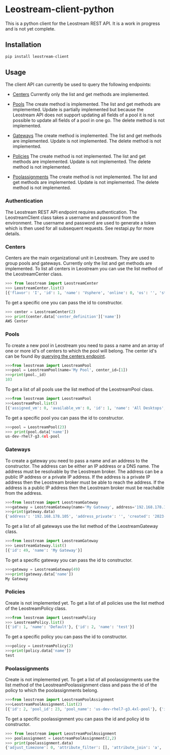 # Leostream-client-python

This is a python client for the Leostream REST API. It is a work in progress and is not yet complete.

## Installation

```bash
pip install leostream-client
```

## Usage

The client API can currently be used to query the following endpoints:
- [Centers](#centers)
Currently only the list and get methods are implemented.
- [Pools](#pools)
The create method is implemented. The list and get methods are implemented. Update is partially implemented but because the Leostream API does not support updating all fields of a pool it is not possible to update all fields of a pool in one go. The delete method is not implemented.
- [Gateways](#querying-the-gateways-endpoint)
The create method is implemented. The list and get methods are implemented. Update is not implemented. The delete method is not implemented.

- [Policies](#querying-the-policy-endpoint)
The create method is not implemented. The list and get methods are implemented. Update is not implemented. The delete method is not implemented.

- [Poolassignments](#querying-the-poolassignments-endpoint)
The create method is not implemented. The list and get methods are implemented. Update is not implemented. The delete method is not implemented.

### Authentication
The Leostream REST API endpoint requires authentication. The LeostreamClient class takes a username and password from the environment. The username and password are used to generate a token which is then used for all subsequent requests. See restapi.py for more details.

### Centers
Centers are the main organizational unit in Leostream. They are used to group pools and gateways. Currently only the list and get methods are implemented.
To list all centers in Leostream you can use the list method of the LeostreamCenter class.
```python
>>> from leostream import LeostreamCenter
>>> LeostreamCenter.list()
[{'flavor': 'I', 'id': 1, 'name': 'Vsphere', 'online': 0, 'os': '', 'status': 2, 'status_label': 'Offline', 'type': 'vcenter', 'type_label': 'VMware vSphere and vCenter Server'}, {'flavor': 'Z', 'id': 2, 'name': 'AWS Center', 'online': 0, 'os': 'Amazon Web Services', 'status': 2, 'status_label': 'Offline', 'type': 'amazon', 'type_label': 'Amazon Web Services'}]
```
To get a specific one you can pass the id to constructor.
```python
>>> center = LeostreamCenter(2)
>>> print(center.data['center_definition']['name'])
AWS Center
```

### Pools
To create a new pool in Leostream you need to pass a name and an array of one or more id's of centers to which the pool will belong. The center id's can be found iby [querying the centers endpoint](#centers).

```python
>>>from leostream import LeostreamPool
>>>pool = LeostreamPool(name='My Pool', center_id=[1])
>>>print(pool._id)
103
```

To get a list of all pools use the list method of the LeostreamPool class.
```python
>>>from leostream import LeostreamPool
>>>LeostreamPool.list()
[{'assigned_vm': 0, 'available_vm': 0, 'id': 1, 'name': 'All Desktops', 'parent_pool_id': 0, 'total_agent_running': 0, 'total_connected': 0, 'total_logged_in': 0, 'total_vm': 0, 'total_vm_running': 0, 'total_vm_stopped': 0, 'total_vm_suspended': 0, 'unavailable_vm': 0}, {'assigned_vm': 0, 'available_vm': 0, 'id': 4, 'name': 'All Linux Desktops', 'parent_pool_id': 1, 'total_agent_running': 0, 'total_connected': 0, 'total_logged_in': 0, 'total_vm': 0, 'total_vm_running': 0, 'total_vm_stopped': 0, 'total_vm_suspended': 0, 'unavailable_vm': 0}, {'assigned_vm': 0, 'available_vm': 0, 'id': 3, 'name': 'All Windows Desktops', 'parent_pool_id': 1, 'total_agent_running': 0, 'total_connected': 0, 'total_logged_in': 0, 'total_vm': 0, 'total_vm_running': 0, 'total_vm_stopped': 0, 'total_vm_suspended': 0, 'unavailable_vm': 0}, {'assigned_vm': 0, 'available_vm': 0, 'id': 11, 'name': 'Linux Advanced Desktop Pool', 'parent_pool_id': 4, 'total_agent_running': 0, 'total_connected': 0, 'total_logged_in': 0, 'total_vm': 0, 'total_vm_running': 0, 'total_vm_stopped': 0, 'total_vm_suspended': 0, 'unavailable_vm': 0}, {'assigned_vm': 0, 'available_vm': 0, 'id': 103, 'name': 'My Pool', 'parent_pool_id': 1, 'total_agent_running': 0, 'total_connected': 0, 'total_logged_in': 0, 'total_vm': 0, 'total_vm_running': 0, 'total_vm_stopped': 0, 'total_vm_suspended': 0, 'unavailable_vm': 0}, {'assigned_vm': 0, 'available_vm': 0, 'id': 23, 'name': 'us-dev-rhel7-g3.4xl-pool', 'parent_pool_id': 4, 'total_agent_running': 0, 'total_connected': 0, 'total_logged_in': 0, 'total_vm': 0, 'total_vm_running': 0, 'total_vm_stopped': 0, 'total_vm_suspended': 0, 'unavailable_vm': 0}]
```

To get a specific pool you can pass the id to constructor.
```python
>>>pool = LeostreamPool(23)
>>> print(pool.data['name'])
us-dev-rhel7-g3.4xl-pool
```

### Gateways
To create a gateway you need to pass a name and an address to the constructor. The address can be either an IP address or a DNS name. The address must be resolvable by the Leostream broker. The address can be a public IP address or a private IP address. If the address is a private IP address then the Leostream broker must be able to reach the address. If the address is a public IP address then the Leostream broker must be reachable from the address.

```python
>>>from leostream import LeostreamGateway
>>>gateway = LeostreamGateway(name='My Gateway', address='192.168.178.105')
>>>print(gateway.data)
{'address': '192.168.178.105', 'address_private': '', 'created': '2023-11-01 22:08:21', 'forward_to': '', 'id': 49, 'load_balancer_id': 0, 'name': 'My Gateway', 'notes': '', 'online': 1, 'signature': '', 'updated': '2023-11-01 22:08:21', 'use_src_ip': 2, 'version': ''}
```

To get a list of all gateways use the list method of the LeostreamGateway class.
```python
>>>from leostream import LeostreamGateway
>>> LeostreamGateway.list()
[{'id': 49, 'name': 'My Gateway'}]
```

To get a specific gateway you can pass the id to constructor.
```python
>>>gateway = LeostreamGateway(49)
>>>print(gateway.data['name'])
My Gateway
```

### Policies
Create is not implemented yet. To get a list of all policies use the list method of the LeostreamPolicy class.
```python
>>>from leostream import LeostreamPolicy
>>> LeostreamPolicy.list()
[{'id': 1, 'name': 'Default'}, {'id': 2, 'name': 'test'}]
```

To get a specific policy you can pass the id to constructor.
```python
>>>policy = LeostreamPolicy(2)
>>>print(policy.data['name'])
test
```

### Poolassignments
Create is not implemented yet. To get a list of all poolassignments use the list method of the LeostreamPoolassignment class and pass the id of the policy to which the poolassignments belong.
```python
>>>from leostream import LeostreamPoolAssignment
>>>LeostreamPoolAssignment.list(2)
[{'id': 2, 'pool_id': 23, 'pool_name': 'us-dev-rhel7-g3.4xl-pool'}, {'id': 3, 'pool_id': 3, 'pool_name': 'All Windows Desktops'}]
```

To get a specific poolassignment you can pass the id and policy id to constructor.
```python
>>> from leostream import LeostreamPoolAssignment
>>> poolassignment = LeostreamPoolAssignment(2,2)
>>> print(poolassignment.data)
{'adjust_timezone': 0, 'attribute_filter': [], 'attribute_join': 'a', 'auto_login': 0, 'backup_pool_criteria_agent': 0, 'backup_pool_criteria_empty': 0, 'backup_pool_criteria_viewer': 0, 'backup_pool_id': 0, 'bu_plan_power_control_data': {'id': 1, 'name': 'Default'}, 'bu_plan_power_control_id': 1, 'bu_plan_protocol_data': {'id': 1, 'name': 'Default'}, 'bu_plan_protocol_id': 1, 'bu_plan_release_data': {'id': 1, 'name': 'Default'}, 'bu_plan_release_id': 1, 'confirm_power_state': 0, 'created': '2023-11-01 16:06:23', 'display_mode': '0', 'email_decline_shadowing': 0, 'email_shadowing': 0, 'enable_power_control': 0, 'enable_shadowing': 0, 'favor_previous_assigned': 1, 'id': 2, 'kiosk': 0, 'login_as': 'R', 'logout_rogue': 0, 'offer_filter': '0', 'offer_filter_json': {}, 'offer_pending_reboot': 1, 'offer_quantity': 1, 'offer_running_without_hda': 0, 'on_assign_url': '', 'on_assign_url_cb': 0, 'on_assign_url_timeout': 5, 'plan_power_control_data': {'id': 1, 'name': 'Default'}, 'plan_power_control_id': 1, 'plan_protocol_data': {'id': 1, 'name': 'Default'}, 'plan_protocol_id': 1, 'plan_release_data': {'id': 1, 'name': 'Default'}, 'plan_release_id': 1, 'plan_script_data': {'id': 0, 'name': ''}, 'plan_script_id': 0, 'policy_id': 2, 'pool_data': {'created': '2023-06-28 17:34:19', 'display_name': 'US | DEV | RHEL7 | 16CPU | 122GB', 'id': 23, 'is_root': 0, 'name': 'us-dev-rhel7-g3.4xl-pool', 'pool_type': 'D', 'read_only': 0, 'updated': '2023-11-01 22:15:29'}, 'pool_id': 23, 'power_on': 0, 'prevent_release': 0, 'revert_to_snapshot': 0, 'shadowing_filter': '0', 'shadowing_filter_json': {}, 'start_if_stopped': 1, 'updated': '2023-11-01 19:42:56'}
```
